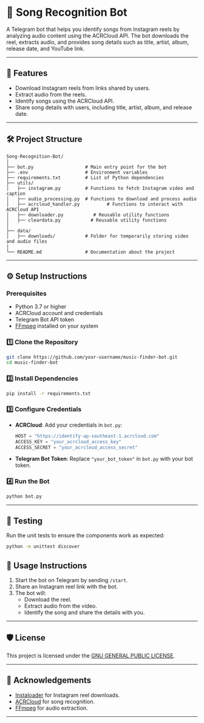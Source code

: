 # 🎵 Song Recognition Bot

A Telegram bot that helps you identify songs from Instagram reels by analyzing audio content using the ACRCloud API. The bot downloads the reel, extracts audio, and provides song details such as title, artist, album, release date, and YouTube link.

---

## 🚀 Features

- Download Instagram reels from links shared by users.
- Extract audio from the reels.
- Identify songs using the ACRCloud API.
- Share song details with users, including title, artist, album, and release date.

---

## 🛠️ Project Structure

```plaintext
Song-Recognition-Bot/
│
├── bot.py                   # Main entry point for the bot
├── .env                     # Environment variables
├── requirements.txt         # List of Python dependencies
├── utils/
│   ├── instagram.py         # Functions to fetch Instagram video and caption
│   ├── audio_processing.py  # Functions to download and process audio
│   ├── acrcloud_handler.py          # Functions to interact with ACRCloud API
│   ├── downloader.py           # Reusable utility functions
│   ├── cleardata.py           # Reusable utility functions
│
├── data/
│   ├── downloads/           # Folder for temporarily storing video and audio files
│
└── README.md                # Documentation about the project
```

---

## ⚙️ Setup Instructions

### Prerequisites

- Python 3.7 or higher
- ACRCloud account and credentials
- Telegram Bot API token
- [FFmpeg](https://ffmpeg.org/) installed on your system

### 1️⃣ Clone the Repository

```bash
git clone https://github.com/your-username/music-finder-bot.git
cd music-finder-bot
```

### 2️⃣ Install Dependencies

```bash
pip install -r requirements.txt
```

### 3️⃣ Configure Credentials

- **ACRCloud**: Add your credentials in `bot.py`:
  ```python
  HOST = "https://identify-ap-southeast-1.acrcloud.com"
  ACCESS_KEY = "your_acrcloud_access_key"
  ACCESS_SECRET = "your_acrcloud_access_secret"
  ```
- **Telegram Bot Token**: Replace `"your_bot_token"` in `bot.py` with your bot token.

### 4️⃣ Run the Bot

```bash
python bot.py
```

---

## 🧪 Testing

Run the unit tests to ensure the components work as expected:

```bash
python -m unittest discover
```

## 📖 Usage Instructions

1. Start the bot on Telegram by sending `/start`.
2. Share an Instagram reel link with the bot.
3. The bot will:
   - Download the reel.
   - Extract audio from the video.
   - Identify the song and share the details with you.

---

## 🛡️ License

This project is licensed under the [GNU GENERAL PUBLIC LICENSE](LICENSE).

---

## 🙌 Acknowledgements

- [Instaloader](https://instaloader.github.io/) for Instagram reel downloads.
- [ACRCloud](https://www.acrcloud.com/) for song recognition.
- [FFmpeg](https://ffmpeg.org/) for audio extraction.

---